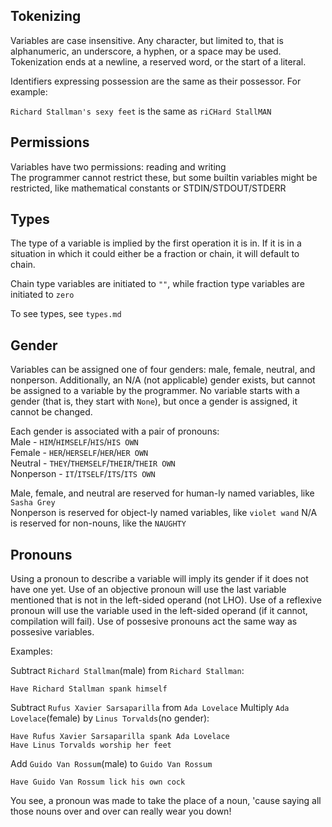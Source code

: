## Tokenizing
Variables are case insensitive. Any character, but limited to,
that is alphanumeric, an underscore, a hyphen, or a space may be used.
Tokenization ends at a newline, a reserved word, or the start of a
literal.

Identifiers expressing possession are the same as their possessor. For
example:

`Richard Stallman's sexy feet` is the same as `riCHard StallMAN`

## Permissions
Variables have two permissions: reading and writing  
The programmer cannot restrict these, but some builtin variables might
be restricted, like mathematical constants or STDIN/STDOUT/STDERR

## Types
The type of a variable is implied by the first operation it is in. If it
is in a situation in which it could either be a fraction or chain, it
will default to chain.  

Chain type variables are initiated to `""`, while fraction type variables
are initiated to `zero`

To see types, see `types.md`

## Gender
Variables can be assigned one of four genders: male, female, neutral,
 and nonperson. Additionally, an N/A (not applicable) gender exists, but
 cannot be assigned to a variable by the programmer. No variable starts
 with a gender (that is, they start with `None`), but once a gender is
assigned, it cannot be changed.  

Each gender is associated with a pair of pronouns:  
Male - `HIM`/`HIMSELF`/`HIS`/`HIS OWN`  
Female - `HER`/`HERSELF`/`HER`/`HER OWN`  
Neutral - `THEY`/`THEMSELF`/`THEIR`/`THEIR OWN`  
Nonperson - `IT`/`ITSELF`/`ITS`/`ITS OWN`

Male, female, and neutral are reserved for human-ly named variables,
like `Sasha Grey`  
Nonperson is reserved for object-ly named variables, like `violet wand`
N/A is reserved for non-nouns, like the `NAUGHTY`


## Pronouns
Using a pronoun to describe a variable will imply its gender if it does
not have one yet. Use of an objective pronoun will use the last variable
mentioned that is not in the left-sided operand (not LHO). Use of a
reflexive pronoun will use the variable used in the left-sided operand
(if it cannot, compilation will fail). Use of possesive pronouns act the
same way as possesive variables.

Examples:

Subtract `Richard Stallman`(male) from `Richard Stallman`:
    
    Have Richard Stallman spank himself

Subtract `Rufus Xavier Sarsaparilla` from `Ada Lovelace`
Multiply `Ada Lovelace`(female) by `Linus Torvalds`(no gender):

    Have Rufus Xavier Sarsaparilla spank Ada Lovelace
    Have Linus Torvalds worship her feet

Add `Guido Van Rossum`(male) to `Guido Van Rossum`

    Have Guido Van Rossum lick his own cock

You see, a pronoun was made to take the place of a noun, 'cause saying
all those nouns over and over can really wear you down! 